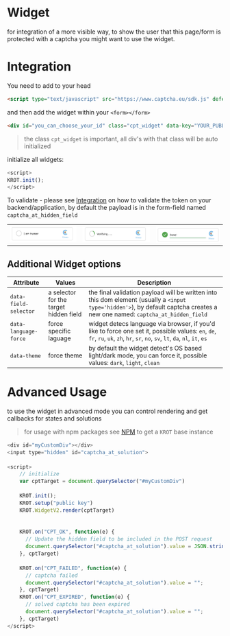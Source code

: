 # Widget

for integration of a more visible way, to show the user that this page/form is protected with a captcha you might
want to use the widget.

# Integration

You need to add to your head

```html
<script type="text/javascript" src="https://www.captcha.eu/sdk.js" defer></script>
```

and then add the widget within your `<form></form>`


```html
<div id="you_can_choose_your_id" class="cpt_widget" data-key="YOUR_PUBLIC_KEY">
```

> the class `cpt_widget`  is important, all div's with that class will be auto initialized

initialize all widgets:

```js
<script>
KROT.init();
</script>
```


To validate - please see [Integration](/install) on how to validate the token on your backend/application, by default the payload is in the form-field named `captcha_at_hidden_field`


|                                                 |                                  |  |
| -------------------------------------------------------- | -------------------------------------- | ------- |
| <img src="files/widget/widget1.png">                                   | <img src="files/widget/widget2.png"> |  <img src="files/widget/widget3.png">     |



## Additional Widget options

| Attribute                                                | Values                                 | Description |
| -------------------------------------------------------- | -------------------------------------- | ------- |
| `data-field-selector`                                    | a selector for the target hidden field |  the final validation payload will be written into this dom element (usually a `<input type='hidden'>`), by default captcha creates a new one named: `captcha_at_hidden_field`     |
| `data-language-force`                                    | force specific laguage                 |  widget detecs language via browser, if you'd like to force one set it, possible values: `en`, `de`, `fr`, `ru`, `uk`, `zh`, `hr`, `sr`, `no`, `sv`, `lt`, `da`, `nl`, `it`, `es`    |
| `data-theme         `                                    | force theme                            |  by default the widget detect's OS based light/dark mode, you can force it, possible values: `dark`, `light`, `clean`   |



# Advanced Usage

to use the widget in advanced mode you can control rendering and get callbacks for states and solutions

> for usage with npm packages see [NPM](/npm) to get a `KROT` base instance

```js
<div id="myCustomDiv"></div>
<input type="hidden" id="captcha_at_solution">

<script>
    // initialize
    var cptTarget = document.querySelector("#myCustomDiv")

    KROT.init();
    KROT.setup("public key")
    KROT.WidgetV2.render(cptTarget)


    KROT.on("CPT_OK", function(e) {
      // Update the hidden field to be included in the POST request
      document.querySelector("#captcha_at_solution").value = JSON.stringify(e.detail);
    }, cptTarget)

    KROT.on("CPT_FAILED", function(e) {
      // captcha failed
      document.querySelector("#captcha_at_solution").value = "";
    }, cptTarget)
    KROT.on("CPT_EXPIRED", function(e) {
      // solved captcha has been expired
      document.querySelector("#captcha_at_solution").value = "";
    }, cptTarget)
</script>
```
